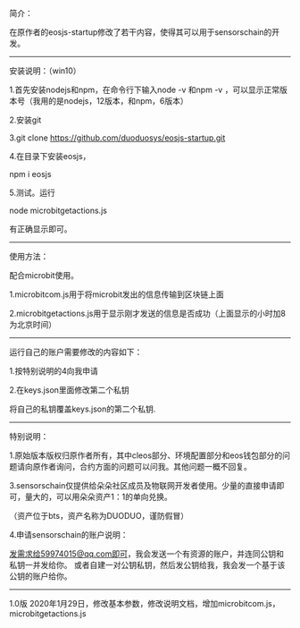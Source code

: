 简介：

在原作者的eosjs-startup修改了若干内容，使得其可以用于sensorschain的开发。

--------------------------------------------
安装说明：（win10）

1.首先安装nodejs和npm，在命令行下输入node -v 和npm -v ，可以显示正常版本号（我用的是nodejs，12版本，和npm，6版本）

2.安装git

3.git clone https://github.com/duoduosys/eosjs-startup.git

4.在目录下安装eosjs，

npm i eosjs

5.测试。运行

node microbitgetactions.js

有正确显示即可。


--------------------------------------------
使用方法：

配合microbit使用。

1.microbitcom.js用于将microbit发出的信息传输到区块链上面

2.microbitgetactions.js用于显示刚才发送的信息是否成功（上面显示的小时加8为北京时间）


--------------------------------------------
运行自己的账户需要修改的内容如下：

1.按特别说明的4向我申请

2.在keys.json里面修改第二个私钥

将自己的私钥覆盖keys.json的第二个私钥.


---------------------------------------------
特别说明：

1.原始版本版权归原作者所有，其中cleos部分、环境配置部分和eos钱包部分的问题请向原作者询问，合约方面的问题可以问我。其他问题一概不回复。

3.sensorschain仅提供给朵朵社区成员及物联网开发者使用。少量的直接申请即可，量大的，可以用朵朵资产1：1的单向兑换。

（资产位于bts，资产名称为DUODUO，谨防假冒）

4.申请sensorschain的账户说明：

发需求给59974015@qq.com即可，我会发送一个有资源的账户，并连同公钥和私钥一并发给你。
或者自建一对公钥私钥，然后发公钥给我，我会发一个基于该公钥的账户给你。

---------------------------------------------

1.0版 2020年1月29日，修改基本参数，修改说明文档，增加microbitcom.js，microbitgetactions.js

